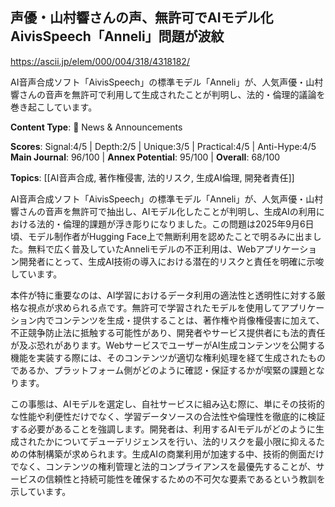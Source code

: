 ## 声優・山村響さんの声、無許可でAIモデル化　AivisSpeech「Anneli」問題が波紋

https://ascii.jp/elem/000/004/318/4318182/

AI音声合成ソフト「AivisSpeech」の標準モデル「Anneli」が、人気声優・山村響さんの音声を無許可で利用して生成されたことが判明し、法的・倫理的議論を巻き起こしています。

**Content Type**: 📰 News & Announcements

**Scores**: Signal:4/5 | Depth:2/5 | Unique:3/5 | Practical:4/5 | Anti-Hype:4/5
**Main Journal**: 96/100 | **Annex Potential**: 95/100 | **Overall**: 68/100

**Topics**: [[AI音声合成, 著作権侵害, 法的リスク, 生成AI倫理, 開発者責任]]

AI音声合成ソフト「AivisSpeech」の標準モデル「Anneli」が、人気声優・山村響さんの音声を無許可で抽出し、AIモデル化したことが判明し、生成AIの利用における法的・倫理的課題が浮き彫りになりました。この問題は2025年9月6日頃、モデル制作者がHugging Face上で無断利用を認めたことで明るみに出ました。無料で広く普及していたAnneliモデルの不正利用は、Webアプリケーション開発者にとって、生成AI技術の導入における潜在的リスクと責任を明確に示唆しています。

本件が特に重要なのは、AI学習におけるデータ利用の適法性と透明性に対する厳格な視点が求められる点です。無許可で学習されたモデルを使用してアプリケーション内でコンテンツを生成・提供することは、著作権や肖像権侵害に加えて、不正競争防止法に抵触する可能性があり、開発者やサービス提供者にも法的責任が及ぶ恐れがあります。WebサービスでユーザーがAI生成コンテンツを公開する機能を実装する際には、そのコンテンツが適切な権利処理を経て生成されたものであるか、プラットフォーム側がどのように確認・保証するかが喫緊の課題となります。

この事態は、AIモデルを選定し、自社サービスに組み込む際に、単にその技術的な性能や利便性だけでなく、学習データソースの合法性や倫理性を徹底的に検証する必要があることを強調します。開発者は、利用するAIモデルがどのように生成されたかについてデューデリジェンスを行い、法的リスクを最小限に抑えるための体制構築が求められます。生成AIの商業利用が加速する中、技術的側面だけでなく、コンテンツの権利管理と法的コンプライアンスを最優先することが、サービスの信頼性と持続可能性を確保するための不可欠な要素であるという教訓を示しています。